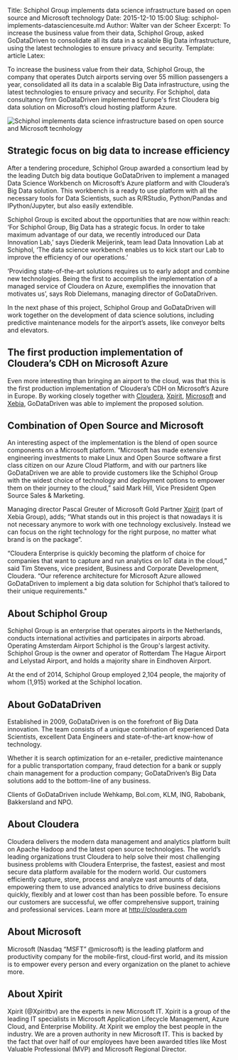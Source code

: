 Title: Schiphol Group implements data science infrastructure based on open source and Microsoft technology
Date: 2015-12-10 15:00
Slug: schiphol-implements-datasciencesuite.md
Author: Walter van der Scheer
Excerpt: To increase the business value from their data, Schiphol Group, asked GoDataDriven to consolidate all its data in a scalable Big Data infrastructure, using the latest technologies to ensure privacy and security. 
Template: article
Latex:

<span class="lead">
To increase the business value from their data, Schiphol Group, the company that operates Dutch airports serving over 55 million passengers a year, consolidated all its data in a scalable Big Data infrastructure, using the latest technologies to ensure privacy and security. For Schiphol, data consultancy firm GoDataDriven implemented Europe's first Cloudera big data solution on Microsoft’s cloud hosting platform Azure.
</span>

![Schiphol implements data science infrastructure based on open source and Microsoft tecnhology](/static/images/schiphol/schiphol-logo.png)

## Strategic focus on big data to increase efficiency

After a tendering procedure, Schiphol Group awarded a consortium lead by the leading Dutch big data boutique GoDataDriven to implement a managed Data Science Workbench on Microsoft’s Azure platform and with Cloudera’s Big Data solution. This workbench is a ready to use platform with all the necessary tools for Data Scientists, such as R/RStudio, Python/Pandas and IPython/Jupyter, but also easily extendible.

Schiphol Group is excited about the opportunities that are now within reach: ‘For Schiphol Group, Big Data has a strategic focus. In order to take maximum advantage of our data, we recently introduced our Data Innovation Lab,’ says Diederik Meijerink, team lead Data Innovation Lab at Schiphol, ‘The data science workbench enables us to kick start our Lab to improve the efficiency of our operations.’  

‘Providing state-of-the-art solutions requires us to early adopt and combine new technologies. Being the first to accomplish the implementation of a managed service of Cloudera on Azure, exemplifies the innovation that motivates us’, says Rob Dielemans, managing director of GoDataDriven. 

In the next phase of this project, Schiphol Group and GoDataDriven will work together on the development of data science solutions, including predictive maintenance models for the airport’s assets, like conveyor belts and elevators.

## The first production implementation of Cloudera’s CDH on Microsoft Azure

Even more interesting than bringing an airport to the cloud, was that this is the first production implementation of Cloudera’s CDH on Microsoft’s Azure in Europe. By working closely together with [Cloudera](www.cloudera.com), [Xpirit](www.xpirit.com), [Microsoft](www.microsoft.com) and [Xebia](www.xebia.com), GoDataDriven was able to implement the proposed solution. 

## Combination of Open Source and Microsoft

An interesting aspect of the implementation is the blend of open source components on a Microsoft platform. “Microsoft has made extensive engineering investments to make Linux and Open Source software a first class citizen on our Azure Cloud Platform, and with our partners like GoDataDriven we are able to provide customers like the Schiphol Group with the widest choice of technology and deployment options to empower them on their journey to the cloud,” said Mark Hill, Vice President Open Source Sales & Marketing.

Managing director Pascal Greuter of Microsoft Gold Partner [Xpirit](www.xpirit.com) (part of Xebia Group), adds; “What stands out in this project is that nowadays it is not necessary anymore to work with one technology exclusively. Instead we can focus on the right technology for the right purpose, no matter what brand is on the package”.

“Cloudera Enterprise is quickly becoming the platform of choice for companies that want to capture and run analytics on IoT data in the cloud,” said Tim Stevens, vice president, Business and Corporate Development, Cloudera. “Our reference architecture for Microsoft Azure allowed GoDataDriven to implement a big data solution for Schiphol that’s tailored to their unique requirements."

## About Schiphol Group

Schiphol Group is an enterprise that operates airports in the Netherlands, conducts international activities and participates in airports abroad. Operating Amsterdam Airport Schiphol is the Group's largest activity. Schiphol Group is the owner and operator of Rotterdam The Hague Airport and Lelystad Airport, and holds a majority share in Eindhoven Airport.

At the end of 2014, Schiphol Group employed 2,104 people, the majority of whom (1,915) worked at the Schiphol location.

## About GoDataDriven

Established in 2009, GoDataDriven is on the forefront of Big Data innovation. The team consists of a unique combination of experienced Data Scientists, excellent Data Engineers and state-of-the-art know-how of technology.
 
Whether it is search optimization for an e-retailer, predictive maintenance for a public transportation company, fraud detection for a bank or supply chain management for a production company; GoDataDriven’s Big Data solutions add to the bottom-line of any business. 

Clients of GoDataDriven include Wehkamp, Bol.com, KLM, ING, Rabobank, Bakkersland and NPO.

## About Cloudera

Cloudera delivers the modern data management and analytics platform built on Apache Hadoop and the latest open source technologies. The world’s leading organizations trust Cloudera to help solve their most challenging business problems with Cloudera Enterprise, the fastest, easiest and most secure data platform available for the modern world. Our customers efficiently capture, store, process and analyze vast amounts of data, empowering them to use advanced analytics to drive business decisions quickly, flexibly and at lower cost than has been possible before. To ensure our customers are successful, we offer comprehensive support, training and professional services. Learn more at http://cloudera.com

## About Microsoft
Microsoft (Nasdaq “MSFT” @microsoft) is the leading platform and productivity company for the mobile-first, cloud-first world, and its mission is to empower every person and every organization on the planet to achieve more.

## About Xpirit

Xpirit (@Xpiritbv) are the experts in new Microsoft IT. Xpirit is a group of the leading IT specialists in Microsoft Application Lifecycle Management, Azure Cloud, and Enterprise Mobility. At Xpirit we employ the best people in the industry. We are a proven authority in new Microsoft IT. This is backed by the fact that over half of our employees have been awarded titles like Most Valuable Professional (MVP) and Microsoft Regional Director.

